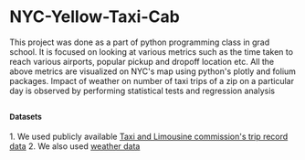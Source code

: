 # NYC-Yellow-Taxi-Cab
This project was done as a part of python programming class in grad school. 
It is focused on looking at various metrics such as the time taken to reach various airports, popular pickup and dropoff location etc. All the above metrics are visualized on NYC's map using python's plotly and folium packages. Impact of weather on number of taxi trips of a zip on a particular day is observed by performing statistical tests and regression analysis

<h2><b><font size="-1">Datasets</font></b></h2>  
1. We used publicly available <a href="http://www.nyc.gov/html/tlc/html/about/trip_record_data.shtml">Taxi and Limousine commission's trip record data</a>
2. We also used <a href="https://www7.ncdc.noaa.gov/CDO/dataproduct"> weather data </a>
